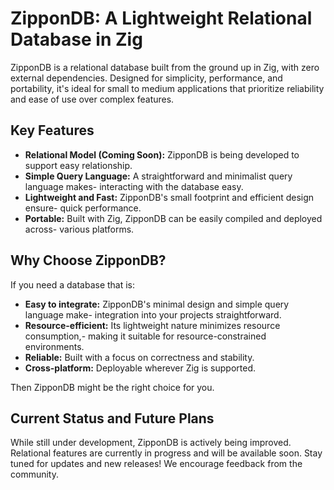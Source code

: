 # ZipponDB: A Lightweight Relational Database in Zig

ZipponDB is a relational database built from the ground up in Zig, with zero external dependencies. Designed for simplicity, performance, and portability, it's ideal for small to medium applications that prioritize reliability and ease of use over complex features.

## Key Features

- **Relational Model (Coming Soon):** ZipponDB is being developed to support easy relationship.
- **Simple Query Language:** A straightforward and minimalist query language makes- interacting with the database easy.
- **Lightweight and Fast:** ZipponDB's small footprint and efficient design ensure- quick performance.
- **Portable:** Built with Zig, ZipponDB can be easily compiled and deployed across- various platforms.

## Why Choose ZipponDB?

If you need a database that is:

- **Easy to integrate:** ZipponDB's minimal design and simple query language make- integration into your projects straightforward.
- **Resource-efficient:** Its lightweight nature minimizes resource consumption,- making it suitable for resource-constrained environments.
- **Reliable:** Built with a focus on correctness and stability.
- **Cross-platform:** Deployable wherever Zig is supported.

Then ZipponDB might be the right choice for you.

## Current Status and Future Plans

While still under development, ZipponDB is actively being improved. Relational features are currently in progress and will be available soon. Stay tuned for updates and new releases! We encourage feedback from the community.